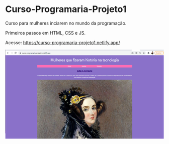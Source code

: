 # Curso-Programaria-Projeto1

Curso para mulheres inciarem no mundo da programação. 

Primeiros passos em HTML, CSS e JS.

Acesse: https://curso-programaria-projeto1.netlify.app/

![IMAGE](https://github.com/datilasilva/Curso-Programaria-Projeto1/blob/main/prejectJS-CSS.png)
